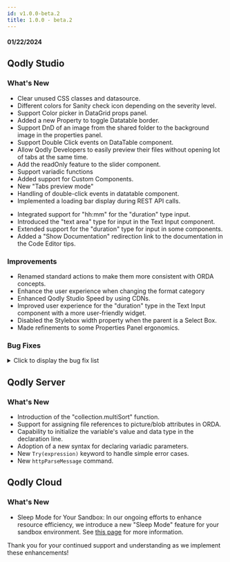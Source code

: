 ```yaml
---
id: v1.0.0-beta.2
title: 1.0.0 - beta.2
---
```



#### 01/22/2024

## Qodly Studio

<h3> What's New </h3>

- Clear unused CSS classes and datasource. 
- Different colors for Sanity check icon depending on the severity level. 
- Support Color picker in DataGrid props panel. 
- Added a new Property to toggle Datatable border. 
- Support DnD of an image from the shared folder to the background image in the properties panel. 
- Support Double Click events on DataTable component. 
- Allow Qodly Developers to easily preview their files without opening lot of tabs at the same time.
- Add the readOnly feature to the slider component.
- Support variadic functions
- Added support for Custom Components. 
- New "Tabs preview mode"
- Handling of double-click events in datatable component. 
- Implemented a loading bar display during REST API calls.
<!-- 1.0.0-beta.2-rc.5 -->
- Integrated support for "hh:mm" for the "duration" type input.
- Introduced the "text area" type for input in the Text Input component.
- Extended support for the "duration" type for input in some components.
- Added a "Show Documentation" redirection link to the documentation in the Code Editor tips.

<h3> Improvements </h3> 

- Renamed standard actions to make them more consistent with ORDA concepts.
- Enhance the user experience when changing the format category
- Enhanced Qodly Studio Speed by using CDNs.
- Improved user experience for the "duration" type in the Text Input component with a more user-friendly widget.
- Disabled the Stylebox width property when the parent is a Select Box.
- Made refinements to some Properties Panel ergonomics.

<h3> Bug Fixes </h3>

<details><summary>Click to display the bug fix list</summary>

- The background CSS classes are not applicable to the button component (themes).
- Edit datastore functions do not work when the code editor tab is already opened. 
- Matrix does not auto-scroll to the selected element. 
- Range input component value on edition mode is different from rendering mode.
- Cannot DnD datasource on range input.
- Custom components not showing up in webform loader.
- The tab title is incorrect (after removing the second tab). 
- After removing a tab we lose the focus so the contents of the next tab don't appear. 
- Can't inspect local/shared datasources.
- The font size doesn't apply on components inside a webform in the airy mode. 
- The helper tips should disappear if we remove the focus from them. 
- Min and max value properties have a default value of 0 after modification.
- Cannot open the model after editing it in editor text. 
- Text input display shifts according to input's type. 
- Can't change the initial value from none to all. 
- Clear on entity only works once. 
- Box-shadow shouldn't appear if the select input list is empty.
- Cannot create an attribute with the same name as a recently deleted attribute.
- Enhance the properties panel UI consistency. 
- Enhance the way the aliases are handled. 
- Fixed the issue where related entity attributes were not displayed in the datatable. 
- Fixed the "Invalid date" issue when typing anything in a text input component. 
- Fixed the attributes inspection of a shared entity selection datasource.
- Fixed the default generated name when we try to create a craft item. 
- Fixed the window flickering when we hover over the helper tips icon. 
- Enhance the datatable component shrinking.
- Fixed the suggestion of computed attributes for Alias creation in the Model.
- Fixed discrepancies in the results returned by the Filter function within tabs. 
- Fixed the issue where reloading the model did not refresh the function list.
- Fixed the problem where the date format did not appear when binding a text component in a nested matrix.
- Fixed the cursor positioning, ensuring it now points to the correct line when using the preview button.
- Fixed the creation of webforms with a persistent touched flag. 
- Fixed the tooltip display in the contextual panel of the roles editor. 
- Fixed the alignment of the label icon, position, and server-side properties in the Properties panel.
- Fixed the inconsistency in the Text-Align Property behavior and Reset Value in the Datatable. 
- Fixed the synchronization issue where changes made in the role and privilege editor were not reflected in the JSON representation in the text editor.
<!-- 1.0.0-beta.2-rc.5 -->
- Fixed the formatting issue with days and months in date formats that were not translated.
- Fixed the size discrepancy of the search icon in the Model Editor.
- Fixed the save popup appearing after deleting an unsaved Webform.
- Fixed the jumping "Open With" options side menu when scrolled down in the Explorer panel.
- Fixed options icons appearing when renaming folders from the Explorer panel.
- Prevented users from creating files with empty names.
- Fixed the auto value triggering an error in the DataTable component columns width.
- Fixed the "Collapse All" button behavior for collapsing events cards.
- Prevented users from dragging and dropping components onto the search input within the Explorer, Datasources, and Components sections.
- Addressed issue of creating unnecessary namespaces.
- Fixed the Matrix issue where the selected element is not taken into account when copied from another Datasource.
- Fixed the highlighted default Label position in the Properties Panel not being displayed for some components.
- Prevented users from drag and dropping attributes from Datasources not linked to the Datatable component.
- Fixed the issue of data not being displayed by recomputing entity Datasources.
- Fixed the issue related to uploading images to a blob attribute using the File Upload component.
- Fixed the issue where the "onChange" event is triggered too many times.
- Fixed the Datatable component issue that does not take full width in the Tab component.
- Fixed the design of the Datasource creation dialog to be more consistent with the rest of Qodly UI.
- Fixed UI issue wherein the Outline was disabled on the Explorer Panel
- Fixed "Text Editor" unavailability after corrupting the JSON representation of the Model, Webform, and Roles & Privileges.
- Fixed the issue where the "roles.json" file from recent files could not be opened.
- Provided more detailed feedback for Permission errors.
- Fixed the issue where the hardcoded value disappears from the parameter field in a Class Function bound to an event.
- Fixed the issue where changing the width of the Matrix using "%" affected the Stylebox inside.
- Fixed the Tabs component issue where a "Touched" state is persistent after save.
- Fixed the issue of the Matrix component triggering the "Touched" flag in the WebForm when resizing the Contextual Panel.
- Fixed the Settings Editor where the Airy mode is not enabled by default in the Webforms.
- Fixed the color border property input in the Properties Panel that didn't appear properly.
- Fixed the issue of the "copy" Standard action of a collection in an object attribute of an entity.
- Fixed the issue of the search output selected of a Selectbox not being stable.
- Fixed the Inspector issue where the highlight persists after deleting the Datasource.
- Fixed the issue where the Datatable expands infinitely.
- Fixed the issue where the column doesn't take the right width when the "%" unit is used in the Datatable.
- Fixed the issue where the Datatable does not shrink properly.
- Fixed a regression in the Datatable where data is not displayed.
- Fixed the issue of Datasources initializing after each Navigation action.
- Fixed the problem where the sorting arrow is visible in the Datatable component when there is no source.
- Fixed the visibility of the div element added from the Google Translate extension by hiding it.
- Fixed the error encountered while duplicating a Webform by sending the correct file name to the server, using the local "duplicateFileName" variable as the name to open the file.
- Fixed the absence of support for "Reset Value" in certain properties.
- Fixed the issue where the value of boolean Datasources is not displayed.
- Fixed the "clear" Standard action to reset the related entity as well.
- Fixed the issue where the "onClick" event is not working on empty cells.
- Fixed the issue of hover in the Model Editor by removing the hover effect on TreeIcon.
- Fixed Class Function titles to display long node titles correctly.
- Fixed Namespace info display in the Contextual Panel to show information correctly.
- Fixed the issue where the box shadow of the Image component in the Properties Panel disappeared.
- Fixed the disappearance of the "Edit Properties" section in the Contextual Panel when modifying the name of a Datasource.
- Fixed the issue of the Webform not disappearing upon deletion.
- Fixed the problem with the privileges panel display after adding and canceling a role.
- Fixed the background absence for the "Reset Value" button.
- Fixed the issue in the Tabs component where the Webform Loaders of the tabs were not displayed.
- Fixed the malfunction of the WebForm Loader after clearing and resetting the value.

</details>


## Qodly Server

<h3> What's New </h3>

- Introduction of the "collection.multiSort" function.
- Support for assigning file references to picture/blob attributes in ORDA.
- Capability to initialize the variable's value and data type in the declaration line.
- Adoption of a new syntax for declaring variadic parameters.
- New `Try(expression)` keyword to handle simple error cases.
- New `httpParseMessage` command.

## Qodly Cloud

<h3> What's New </h3>

- Sleep Mode for Your Sandbox: In our ongoing efforts to enhance resource efficiency, we introduce a new "Sleep Mode" feature for your sandbox environment. See [this page](../cloud/getStarted.md#sleep-mode-for-sandbox-applications) for more information. 

Thank you for your continued support and understanding as we implement these enhancements!
